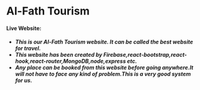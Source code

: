 <h1>Al-Fath Tourism</h1>

<h4>Live Website: </h4>

<h5>
 <ul>
 <li>This is our Al-Fath Tourism website. It can be called the best website for travel.  </li>
 <li>This website has been created by Firebase,react-bootstrap,react-hook,react-router,MongoDB,node,express etc.
</li>
 <li>Any place can be booked from this website before  going anywhere.It will not have to face any kind of problem.This is a very good system for us.
</li>
 
 </ul>

</h5>